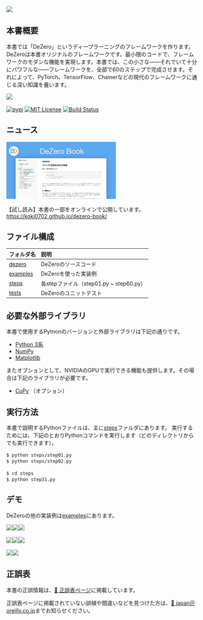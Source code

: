 <p>
<a href="https://www.amazon.co.jp/dp/4873119065/ref=cm_sw_r_tw_dp_U_x_KiA1Eb39SW14Q"><img src="https://raw.githubusercontent.com/oreilly-japan/deep-learning-from-scratch-3/images/deep-learning-from-scratch-3.png" height="250"></a>
</p>

## 本書概要

本書では「DeZero」というディープラーニングのフレームワークを作ります。DeZeroは本書オリジナルのフレームワークです。最小限のコードで、フレームワークのモダンな機能を実現します。本書では、この小さな——それでいて十分にパワフルな——フレームワークを、全部で60のステップで完成させます。それによって、PyTorch、TensorFlow、Chainerなどの現代のフレームワークに通じる深い知識を養います。


<p>
<img src="https://raw.githubusercontent.com/oreilly-japan/deep-learning-from-scratch-3/images/dezero_logo.png" width="400px" </p>


<p>
  <a href="https://pypi.python.org/pypi/dezero"><img
		alt="pypi"
		src="https://img.shields.io/pypi/v/dezero.svg"></a>
  <a href="https://github.com/oreilly-japan/deep-learning-from-scratch-3/blob/master/LICENSE.md"><img
		alt="MIT License"
		src="http://img.shields.io/badge/license-MIT-blue.svg"></a>
  <a href="https://travis-ci.org/oreilly-japan/deep-learning-from-scratch-3"><img
		alt="Build Status"
		src="https://travis-ci.org/oreilly-japan/deep-learning-from-scratch-3.svg?branch=master"></a>
</p>

## ニュース
<a href="https://koki0702.github.io/dezero-book/"><img src="https://raw.githubusercontent.com/koki0702/koki0702.github.io/master/dezero-book/images/summary_ja.png" height="150px"></a>

【試し読み】本書の一部をオンラインで公開しています。
https://koki0702.github.io/dezero-book/


## ファイル構成

|フォルダ名 |説明         |
|:--        |:--                  |
|[dezero](/dezero)       |DeZeroのソースコード|
|[examples](/examples)     |DeZeroを使った実装例|
|[steps](/steps)|各stepファイル（step01.py ~ step60.py）|
|[tests](/tests)|DeZeroのユニットテスト|


## 必要な外部ライブラリ

本書で使用するPytnonのバージョンと外部ライブラリは下記の通りです。

- [Python 3系](https://docs.python.org/3/)
- [NumPy](https://numpy.org/)
- [Matplotlib](https://matplotlib.org/)

またオプションとして、NVIDIAのGPUで実行できる機能も提供します。その場合は下記のライブラリが必要です。

- [CuPy](https://cupy.chainer.org/) （オプション）


## 実行方法

本書で説明するPythonファイルは、主に[steps](/steps)ファルダにあります。
実行するためには、下記のとおりPythonコマンドを実行します（どのディレクトリからでも実行できます）。

```
$ python steps/step01.py
$ python steps/step02.py

$ cd steps
$ python step31.py
```

## デモ

DeZeroの他の実装例は[examples](/examples)にあります。

[<img src="https://raw.githubusercontent.com/oreilly-japan/deep-learning-from-scratch-3/images/example_tanh.png" height="175"/>](https://github.com/oreilly-japan/deep-learning-from-scratch-3/tree/tanh)[<img src="https://raw.githubusercontent.com/oreilly-japan/deep-learning-from-scratch-3/images/example_spiral.png" height="175"/>](/examples/spiral.py)[<img src="https://raw.githubusercontent.com/oreilly-japan/deep-learning-from-scratch-3/images/example_gpu.png" height="175"/>](https://colab.research.google.com/github/oreilly-japan/deep-learning-from-scratch-3/blob/master/examples/mnist_colab_gpu.ipynb)

[<img src="https://raw.githubusercontent.com/oreilly-japan/deep-learning-from-scratch-3/images/gan.gif" height="175"/>](/examples/gan.py)[<img src="https://raw.githubusercontent.com/oreilly-japan/deep-learning-from-scratch-3/images/vae.png" height="175"/>](/examples/vae.py)[<img src="https://raw.githubusercontent.com/oreilly-japan/deep-learning-from-scratch-3/images/grad_cam.png" height="175"/>](/examples/grad_cam.py)

[<img src="https://raw.githubusercontent.com/oreilly-japan/deep-learning-from-scratch-3/images/style_transfer.png" height="175"/>](/examples/style_transfer.py)[<img src="https://raw.githubusercontent.com/oreilly-japan/deep-learning-from-scratch-3/images/pythonista.png" height="175"/>](https://github.com/oreilly-japan/deep-learning-from-scratch-3/wiki/DeZero%E3%82%92iPhone%E3%81%A7%E5%8B%95%E3%81%8B%E3%81%99)

## 正誤表

本書の正誤情報は、[:mag_right: 正誤表ページ](../../wiki/Errata)に掲載しています。

正誤表ページに掲載されていない誤植や間違いなどを見つけた方は、[:email: japan＠oreilly.co.jp](<mailto:japan＠oreilly.co.jp>)までお知らせください。
